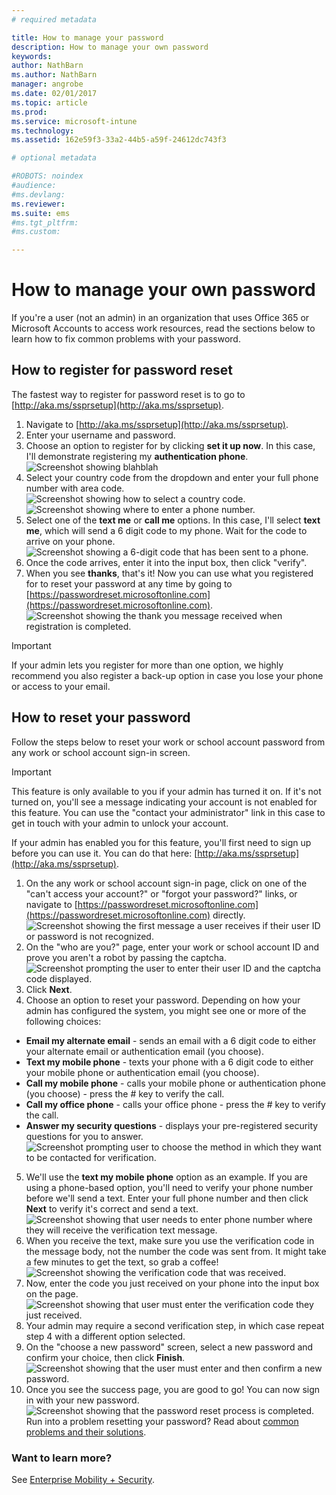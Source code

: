 ```yaml
---
# required metadata

title: How to manage your password
description: How to manage your own password
keywords:
author: NathBarn
ms.author: NathBarn
manager: angrobe
ms.date: 02/01/2017
ms.topic: article
ms.prod:
ms.service: microsoft-intune
ms.technology:
ms.assetid: 162e59f3-33a2-44b5-a59f-24612dc743f3

# optional metadata

#ROBOTS: noindex
#audience:
#ms.devlang:
ms.reviewer:
ms.suite: ems
#ms.tgt_pltfrm:
#ms.custom:

---
```


# How to manage your own password

If you're a user (not an admin) in an organization that uses Office 365 or Microsoft Accounts to access work resources, read the sections below to learn how to fix common problems with your password.

## How to register for password reset
The fastest way to register for password reset is to go to [http://aka.ms/ssprsetup](http://aka.ms/ssprsetup).

1.	Navigate to [http://aka.ms/ssprsetup](http://aka.ms/ssprsetup).
2.	Enter your username and password.
3.	Choose an option to register for by clicking **set it up now**. In this case, I'll demonstrate registering my **authentication phone**.
![Screenshot showing blahblah](./media/ft-mngPW-1-setup.png)
4.	Select your country code from the dropdown and enter your full phone number with area code.
![Screenshot showing how to select a country code. ](./media/ft-mngPW-2-enterNumber.png)![Screenshot showing where to enter a phone number.](./media/ft-mngPW-3-enterNumber2.png)
5.	Select one of the **text me** or **call me** options. In this case, I'll select **text me**, which will send a 6 digit code to my phone. Wait for the code to arrive on your phone.
![Screenshot showing a 6-digit code that has been sent to a phone.](./media/ft-mngPW-4-textCode.png)
6.	Once the code arrives, enter it into the input box, then click "verify".
7.	When you see **thanks**, that's it! Now you can use what you registered for to reset your password at any time by going to [https://passwordreset.microsoftonline.com](https://passwordreset.microsoftonline.com).
![Screenshot showing the thank you message received when registration is completed.](./media/ft-mngPW-5-thanks.png)

> [!IMPORTANT]
> If your admin lets you register for more than one option, we highly recommend you also register a back-up option in case you lose your phone or access to your email.

## How to reset your password
Follow the steps below to reset your work or school account password from any work or school account sign-in screen.

> [!IMPORTANT]
> This feature is only available to you if your admin has turned it on. If it's not turned on, you'll see a message indicating your account is not enabled for this feature. You can use the "contact your administrator" link in this case to get in touch with your admin to unlock your account.
>
If your admin has enabled you for this feature, you'll first need to sign up before you can use it. You can do that here: [http://aka.ms/ssprsetup](http://aka.ms/ssprsetup).

1.	On the any work or school account sign-in page, click on one of the "can't access your account?" or "forgot your password?" links, or navigate to [https://passwordreset.microsoftonline.com](https://passwordreset.microsoftonline.com) directly.
![Screenshot showing the first message a user receives if their user ID or password is not recognized.](./media/ft-mngPW-6-resetPWbegin.png)
2.	On the "who are you?" page, enter your work or school account ID and prove you aren't a robot by passing the captcha.
![Screenshot prompting the user to enter their user ID and the captcha code displayed.](./media/ft-mngPW-7-enterID.png)
3.	Click **Next**.
4.	Choose an option to reset your password. Depending on how your admin has configured the system, you might see one or more of the following choices:
 - **Email my alternate email** - sends an email with a 6 digit code to either your alternate email or authentication email (you choose).
  - **Text my mobile phone** - texts your phone with a 6 digit code to either your mobile phone or authentication email (you choose).
  - **Call my mobile phone** - calls your mobile phone or authentication phone (you choose) - press the # key to verify the call.
 - **Call my office phone** - calls your office phone - press the # key to verify the call.
 - **Answer my security questions** - displays your pre-registered security questions for you to answer.
 ![Screenshot prompting user to choose the method in which they want to be contacted for verification.](./media/ft-mngPW-8-answerQuestions.png)
5.	We'll use the **text my mobile phone** option as an example. If you are using a phone-based option, you'll need to verify your phone number before we'll send a text. Enter your full phone number and then click **Next** to verify it's correct and send a text.
![Screenshot showing that user needs to enter phone number where they will receive the verification text message.](./media/ft-mngPW-9-textNumber.png)
6.	When you receive the text, make sure you use the verification code in the message body, not the number the code was sent from. It might take a few minutes to get the text, so grab a coffee!
![Screenshot showing the verification code that was received.](./media/ft-mngPW-10-verificationCode.png)
7.	Now, enter the code you just received on your phone into the input box on the page.
![Screenshot showing that user must enter the verification code they just received.](./media/ft-mngPW-11-enterCode.png)
8.	Your admin may require a second verification step, in which case repeat step 4 with a different option selected.
9.	On the "choose a new password" screen, select a new password and confirm your choice, then click **Finish**.
![Screenshot showing that the user must enter and then confirm a new password.](./media/ft-mngPW-12-clickFinish.png)
10.	Once you see the success page, you are good to go! You can now sign in with your new password.
![Screenshot showing that the password reset process is completed.](./media/ft-mngPW-13-success.png)
Run into a problem resetting your password? Read about [common problems and their solutions](https://azure.microsoft.com/en-us/documentation/articles/active-directory-passwords-update-your-own-password/#common-problems-and-their-solutions).

### Want to learn more?
See [Enterprise Mobility + Security](https://www.microsoft.com/en-us/server-cloud/enterprise-mobility/overview.aspx).
